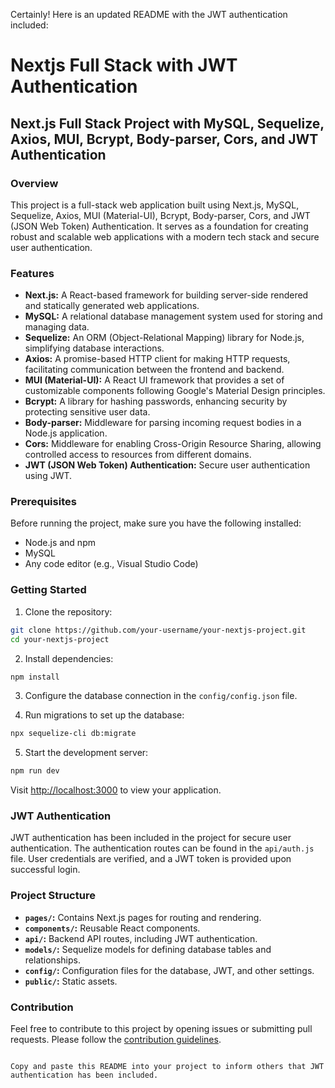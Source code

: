 Certainly! Here is an updated README with the JWT authentication included:


# Nextjs Full Stack with JWT Authentication

## Next.js Full Stack Project with MySQL, Sequelize, Axios, MUI, Bcrypt, Body-parser, Cors, and JWT Authentication

### Overview

This project is a full-stack web application built using Next.js, MySQL, Sequelize, Axios, MUI (Material-UI), Bcrypt, Body-parser, Cors, and JWT (JSON Web Token) Authentication. It serves as a foundation for creating robust and scalable web applications with a modern tech stack and secure user authentication.

### Features

- **Next.js:** A React-based framework for building server-side rendered and statically generated web applications.
- **MySQL:** A relational database management system used for storing and managing data.
- **Sequelize:** An ORM (Object-Relational Mapping) library for Node.js, simplifying database interactions.
- **Axios:** A promise-based HTTP client for making HTTP requests, facilitating communication between the frontend and backend.
- **MUI (Material-UI):** A React UI framework that provides a set of customizable components following Google's Material Design principles.
- **Bcrypt:** A library for hashing passwords, enhancing security by protecting sensitive user data.
- **Body-parser:** Middleware for parsing incoming request bodies in a Node.js application.
- **Cors:** Middleware for enabling Cross-Origin Resource Sharing, allowing controlled access to resources from different domains.
- **JWT (JSON Web Token) Authentication:** Secure user authentication using JWT.

### Prerequisites

Before running the project, make sure you have the following installed:

- Node.js and npm
- MySQL
- Any code editor (e.g., Visual Studio Code)

### Getting Started

1. Clone the repository:

```bash
git clone https://github.com/your-username/your-nextjs-project.git
cd your-nextjs-project
```

2. Install dependencies:

```bash
npm install
```

3. Configure the database connection in the `config/config.json` file.

4. Run migrations to set up the database:

```bash
npx sequelize-cli db:migrate
```

5. Start the development server:

```bash
npm run dev
```

Visit [http://localhost:3000](http://localhost:3000) to view your application.

### JWT Authentication

JWT authentication has been included in the project for secure user authentication. The authentication routes can be found in the `api/auth.js` file. User credentials are verified, and a JWT token is provided upon successful login.

### Project Structure

- **`pages/`:** Contains Next.js pages for routing and rendering.
- **`components/`:** Reusable React components.
- **`api/`:** Backend API routes, including JWT authentication.
- **`models/`:** Sequelize models for defining database tables and relationships.
- **`config/`:** Configuration files for the database, JWT, and other settings.
- **`public/`:** Static assets.

### Contribution

Feel free to contribute to this project by opening issues or submitting pull requests. Please follow the [contribution guidelines](CONTRIBUTING.md).
```

Copy and paste this README into your project to inform others that JWT authentication has been included.
